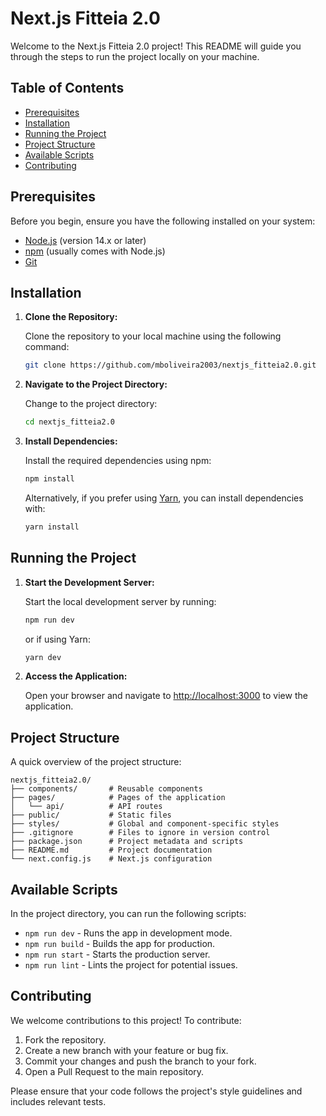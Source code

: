 # Next.js Fitteia 2.0 

Welcome to the Next.js Fitteia 2.0 project! This README will guide you through the steps to run the project locally on your machine.

## Table of Contents

- [Prerequisites](#prerequisites)
- [Installation](#installation)
- [Running the Project](#running-the-project)
- [Project Structure](#project-structure)
- [Available Scripts](#available-scripts)
- [Contributing](#contributing)

## Prerequisites

Before you begin, ensure you have the following installed on your system:

- [Node.js](https://nodejs.org/) (version 14.x or later)
- [npm](https://www.npmjs.com/) (usually comes with Node.js)
- [Git](https://git-scm.com/)

## Installation

1. **Clone the Repository:**

   Clone the repository to your local machine using the following command:

   ```bash
   git clone https://github.com/mboliveira2003/nextjs_fitteia2.0.git
   ```

2. **Navigate to the Project Directory:**

   Change to the project directory:

   ```bash
   cd nextjs_fitteia2.0
   ```

3. **Install Dependencies:**

   Install the required dependencies using npm:

   ```bash
   npm install
   ```

   Alternatively, if you prefer using [Yarn](https://yarnpkg.com/), you can install dependencies with:

   ```bash
   yarn install
   ```

## Running the Project

1. **Start the Development Server:**

   Start the local development server by running:

   ```bash
   npm run dev
   ```

   or if using Yarn:

   ```bash
   yarn dev
   ```

2. **Access the Application:**

   Open your browser and navigate to [http://localhost:3000](http://localhost:3000) to view the application.

## Project Structure

A quick overview of the project structure:

```
nextjs_fitteia2.0/
├── components/       # Reusable components
├── pages/            # Pages of the application
│   └── api/          # API routes
├── public/           # Static files
├── styles/           # Global and component-specific styles
├── .gitignore        # Files to ignore in version control
├── package.json      # Project metadata and scripts
├── README.md         # Project documentation
└── next.config.js    # Next.js configuration
```

## Available Scripts

In the project directory, you can run the following scripts:

- `npm run dev` - Runs the app in development mode.
- `npm run build` - Builds the app for production.
- `npm run start` - Starts the production server.
- `npm run lint` - Lints the project for potential issues.

## Contributing

We welcome contributions to this project! To contribute:

1. Fork the repository.
2. Create a new branch with your feature or bug fix.
3. Commit your changes and push the branch to your fork.
4. Open a Pull Request to the main repository.

Please ensure that your code follows the project's style guidelines and includes relevant tests.

